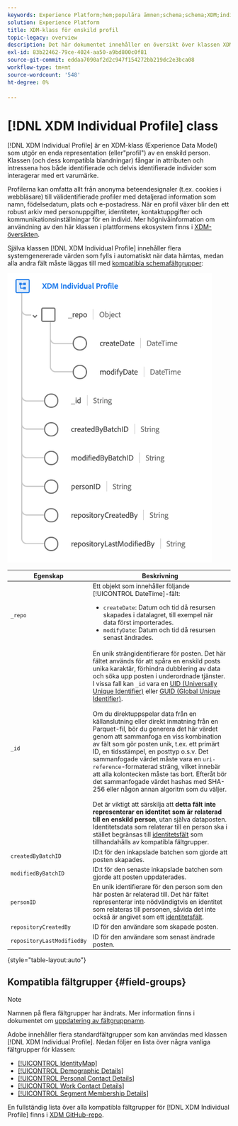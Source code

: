 ```yaml
---
keywords: Experience Platform;hem;populära ämnen;schema;schema;XDM;individuell profil;fält;scheman;scheman;identityMap;identity map;identity map;Schema design;map;union schema;union schema
solution: Experience Platform
title: XDM-klass för enskild profil
topic-legacy: overview
description: Det här dokumentet innehåller en översikt över klassen XDM Individual Profile.
exl-id: 83b22462-79ce-4024-aa50-a9bd800c0f81
source-git-commit: eddaa7090af2d2c947f154272bb219dc2e3bca08
workflow-type: tm+mt
source-wordcount: '548'
ht-degree: 0%

---
```


# [!DNL XDM Individual Profile] class

[!DNL XDM Individual Profile] är en XDM-klass (Experience Data Model) som utgör en enda representation (eller&quot;profil&quot;) av en enskild person. Klassen (och dess kompatibla blandningar) fångar in attributen och intressena hos både identifierade och delvis identifierade individer som interagerar med ert varumärke.

Profilerna kan omfatta allt från anonyma beteendesignaler (t.ex. cookies i webbläsare) till välidentifierade profiler med detaljerad information som namn, födelsedatum, plats och e-postadress. När en profil växer blir den ett robust arkiv med personuppgifter, identiteter, kontaktuppgifter och kommunikationsinställningar för en individ. Mer högnivåinformation om användning av den här klassen i plattformens ekosystem finns i [XDM-översikten](../home.md#data-behaviors).

Själva klassen [!DNL XDM Individual Profile] innehåller flera systemgenererade värden som fylls i automatiskt när data hämtas, medan alla andra fält måste läggas till med [kompatibla schemafältgrupper](#field-groups):

![](../images/classes/individual-profile.png)

| Egenskap | Beskrivning |
| --- | --- |
| `_repo` | Ett objekt som innehåller följande [!UICONTROL DateTime]-fält: <ul><li>`createDate`: Datum och tid då resursen skapades i datalagret, till exempel när data först importerades.</li><li>`modifyDate`: Datum och tid då resursen senast ändrades.</li></ul> |
| `_id` | En unik strängidentifierare för posten. Det här fältet används för att spåra en enskild posts unika karaktär, förhindra dubblering av data och söka upp posten i underordnade tjänster. I vissa fall kan `_id` vara en [UID (Universally Unique Identifier)](https://tools.ietf.org/html/rfc4122) eller [GUID (Global Unique Identifier)](https://docs.microsoft.com/en-us/dotnet/api/system.guid?view=net-5.0).<br><br>Om du direktuppspelar data från en källanslutning eller direkt inmatning från en Parquet-fil, bör du generera det här värdet genom att sammanfoga en viss kombination av fält som gör posten unik, t.ex. ett primärt ID, en tidsstämpel, en posttyp o.s.v. Det sammanfogade värdet måste vara en `uri-reference`-formaterad sträng, vilket innebär att alla kolontecken måste tas bort. Efteråt bör det sammanfogade värdet hashas med SHA-256 eller någon annan algoritm som du väljer.<br><br>Det är viktigt att särskilja att  **detta fält inte representerar en identitet som är relaterad till en enskild person**, utan själva dataposten. Identitetsdata som relaterar till en person ska i stället begränsas till [identitetsfält](../schema/composition.md#identity) som tillhandahålls av kompatibla fältgrupper. |
| `createdByBatchID` | ID:t för den inkapslade batchen som gjorde att posten skapades. |
| `modifiedByBatchID` | ID:t för den senaste inkapslade batchen som gjorde att posten uppdaterades. |
| `personID` | En unik identifierare för den person som den här posten är relaterad till. Det här fältet representerar inte nödvändigtvis en identitet som relateras till personen, såvida det inte också är angivet som ett [identitetsfält](../schema/composition.md#identity). |
| `repositoryCreatedBy` | ID för den användare som skapade posten. |
| `repositoryLastModifiedBy` | ID för den användare som senast ändrade posten. |

{style=&quot;table-layout:auto&quot;}

## Kompatibla fältgrupper {#field-groups}

>[!NOTE]
>
>Namnen på flera fältgrupper har ändrats. Mer information finns i dokumentet om [uppdatering av fältgruppnamn](../field-groups/name-updates.md).

Adobe innehåller flera standardfältgrupper som kan användas med klassen [!DNL XDM Individual Profile]. Nedan följer en lista över några vanliga fältgrupper för klassen:

* [[!UICONTROL IdentityMap]](../field-groups/profile/identitymap.md)
* [[!UICONTROL Demographic Details]](../field-groups/profile/demographic-details.md)
* [[!UICONTROL Personal Contact Details]](../field-groups/profile/personal-contact-details.md)
* [[!UICONTROL Work Contact Details]](../field-groups/profile/work-contact-details.md)
* [[!UICONTROL Segment Membership Details]](../field-groups/profile/segmentation.md)

En fullständig lista över alla kompatibla fältgrupper för [!DNL XDM Individual Profile] finns i [XDM GitHub-repo](https://github.com/adobe/xdm/tree/master/components/mixins/profile).
